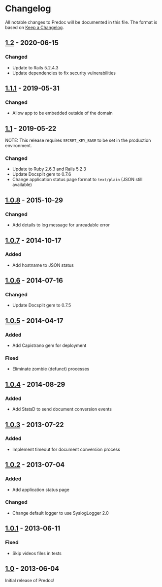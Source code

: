 # Changelog

All notable changes to Predoc will be documented in this file. The format is based on
[Keep a Changelog](https://keepachangelog.com/en/1.0.0/).

## [1.2] - 2020-06-15

### Changed
- Update to Rails 5.2.4.3
- Update dependencies to fix security vulnerabilities

## [1.1.1] - 2019-05-31

### Changed
- Allow app to be embedded outside of the domain

## [1.1] - 2019-05-22

NOTE: This release requires `SECRET_KEY_BASE` to be set in the production environment.

### Changed
- Update to Ruby 2.6.3 and Rails 5.2.3
- Update Docsplit gem to 0.7.6
- Change application status page format to `text/plain` (JSON still available)

## [1.0.8] - 2015-10-29

### Changed
- Add details to log message for unreadable error

## [1.0.7] - 2014-10-17

### Added
- Add hostname to JSON status

## [1.0.6] - 2014-07-16

### Changed
- Update Docsplit gem to 0.7.5

## [1.0.5] - 2014-04-17

### Added
- Add Capistrano gem for deployment

### Fixed
- Eliminate zombie (defunct) processes

## [1.0.4] - 2014-08-29

### Added
- Add StatsD to send document conversion events

## [1.0.3] - 2013-07-22

### Added
- Implement timeout for document conversion process

## [1.0.2] - 2013-07-04

### Added
- Add application status page

### Changed
- Change default logger to use SyslogLogger 2.0

## [1.0.1] - 2013-06-11

### Fixed
- Skip videos files in tests

## [1.0] - 2013-06-04

Initial release of Predoc!

[1.2]: https://github.com/sfu/predoc/releases/tag/v1.2
[1.1.1]: https://github.com/sfu/predoc/releases/tag/v1.1.1
[1.1]: https://github.com/sfu/predoc/releases/tag/v1.1
[1.0.8]: https://github.com/sfu/predoc/releases/tag/v1.0.8
[1.0.7]: https://github.com/sfu/predoc/releases/tag/v1.0.7
[1.0.6]: https://github.com/sfu/predoc/releases/tag/v1.0.6
[1.0.5]: https://github.com/sfu/predoc/releases/tag/v1.0.5
[1.0.4]: https://github.com/sfu/predoc/releases/tag/v1.0.4
[1.0.3]: https://github.com/sfu/predoc/releases/tag/v1.0.3
[1.0.2]: https://github.com/sfu/predoc/releases/tag/v1.0.2
[1.0.1]: https://github.com/sfu/predoc/releases/tag/v1.0.1
[1.0]: https://github.com/sfu/predoc/releases/tag/v1.0
